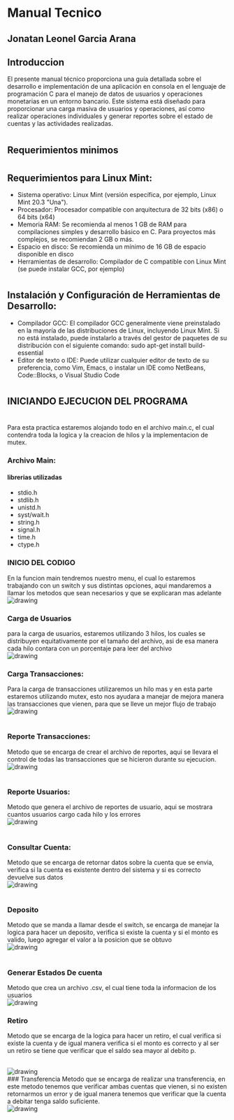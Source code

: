 # Manual Tecnico
## Jonatan Leonel Garcia Arana
## Introduccion 
El presente manual técnico proporciona una guía detallada sobre el desarrollo e implementación de una aplicación en consola en el lenguaje de programación C para el manejo de datos de usuarios y operaciones monetarias en un entorno bancario. Este sistema está diseñado para proporcionar una carga masiva de usuarios y operaciones, así como realizar operaciones individuales y generar reportes sobre el estado de cuentas y las actividades realizadas.
#
## Requerimientos minimos
#
## Requerimientos para Linux Mint:
- Sistema operativo: Linux Mint (versión específica, por ejemplo, Linux Mint 20.3 "Una").
- Procesador: Procesador compatible con arquitectura de 32 bits (x86) o 64 bits (x64)
- Memoria RAM: Se recomienda al menos 1 GB de RAM para compilaciones simples y
desarrollo básico en C. Para proyectos más complejos, se recomiendan 2 GB o más.
- Espacio en disco: Se recomienda un mínimo de 16 GB de espacio disponible en disco
- Herramientas de desarrollo: Compilador de C compatible con Linux Mint (se puede
instalar GCC, por ejemplo)
# 
## Instalación y Configuración de Herramientas de Desarrollo:
- Compilador GCC: El compilador GCC generalmente viene preinstalado en la mayoría de
las distribuciones de Linux, incluyendo Linux Mint. Si no está instalado, puede instalarlo
a través del gestor de paquetes de su distribución con el siguiente comando:
sudo apt-get install build-essential
- Editor de texto o IDE: Puede utilizar cualquier editor de texto de su preferencia, como
Vim, Emacs, o instalar un IDE como NetBeans, Code::Blocks, o Visual Studio Code
#
## INICIANDO EJECUCION DEL PROGRAMA
#
Para esta practica estaremos alojando todo en el archivo main.c, el cual contendra toda la logica y la creacion de hilos y la implementacion de mutex.
### Archivo Main:
#### librerias utilizadas 
- stdio.h
- stdlib.h
- unistd.h
- syst/wait.h
- string.h
- signal.h
- time.h
- ctype.h

### INICIO DEL CODIGO

En la funcion main tendremos nuestro menu, el cual lo estaremos trabajando con un switch y sus distintas opciones, aqui mandaremos a llamar los metodos que sean necesarios y que se explicaran mas adelante
<br>
<img src="./imagenes/main.png" alt="drawing"/>
<br>



### Carga de Usuarios
para la carga de usuarios, estaremos utilizando 3 hilos, los cuales se distribuyen equitativamente por el tamaño del archivo, asi de esa manera cada hilo contara con un porcentaje para leer del archivo
<br>
<img src="./imagenes/carga_usuarios.png" alt="drawing" />
### Carga Transacciones: 
Para la carga de transacciones utilizaremos un hilo mas y en esta parte estaremos utilizando mutex, esto nos ayudara a manejar de mejora manera las transacciones que vienen, para que se lleve un mejor flujo de trabajo
<br>
<img src="./imagenes/carga_transacciones.png" alt="drawing">

#
### Reporte Transacciones:
Metodo que se encarga de crear el archivo de reportes, aqui se llevara el control de todas las transacciones que se hicieron durante su ejecucion.
<br>
<img src="./imagenes/reporte_transacciones.png" alt="drawing" />

#
### Reporte Usuarios:
Metodo que genera el archivo de reportes de usuario, aqui se mostrara cuantos usuarios cargo cada hilo y los errores
<br>
<img src="./imagenes/reporte_usuarios.png" alt="drawing" />

#
### Consultar Cuenta:
Metodo que se encarga de retornar datos sobre la cuenta que se envia, verifica si la cuenta es existente dentro del sistema y si es correcto devuelve sus datos
<br>
<img src="./imagenes/consultar_cuenta.png" alt="drawing" />

#
### Deposito
Metodo que se manda a llamar desde el switch, se encarga de manejar la logica para hacer un deposito, verifica si existe la cuenta y si el monto es valido, luego agregar el valor a la posicion que se obtuvo
<br>
<img src="./imagenes/deposito.png" alt="drawing" />

#
### Generar Estados De cuenta
Metodo que crea un archivo .csv, el cual tiene toda la informacion de los usuarios
<br>
<img src="./imagenes/generar_estadoscuenta.png" alt="drawing" />
<br>
### Retiro
Metodo que se encarga de la logica para hacer un retiro, el cual verifica si existe la cuenta y de igual manera verifica si el monto es correcto y al ser un retiro se tiene que verificar que el saldo sea mayor al debito p.

<br>
<img src="./imagenes/retiro.png" alt="drawing" />
<br>
### Transferencia
Metodo que se encarga de realizar una transferencia, en este metodo tenemos que verificar ambas cuentas que vienen, si no existen retornarmos un error y de igual manera tenemos que verificar que la cuenta a debitar tenga saldo suficiente.
<br>
<img src="./imagenes/transferencia.png" alt="drawing" />



